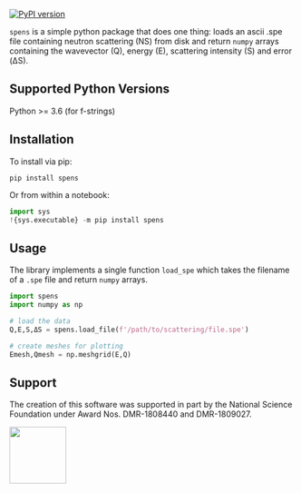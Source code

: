 [![PyPI version](https://badge.fury.io/py/spens.svg)](https://badge.fury.io/py/spens)

`spens` is a simple python package that does one thing: loads an ascii .spe file containing neutron scattering (NS) from disk and return `numpy` arrays containing the wavevector (Q), energy (E), scattering intensity (S) and error (ΔS).

## Supported Python Versions
Python >= 3.6 (for f-strings)

## Installation
To install via pip:

    pip install spens

Or from within a notebook:

```python
import sys
!{sys.executable} -m pip install spens
```

## Usage
The library implements a single function `load_spe` which takes the filename of a `.spe` file and return `numpy` arrays.

```python
import spens
import numpy as np

# load the data
Q,E,S,ΔS = spens.load_file(f'/path/to/scattering/file.spe')

# create meshes for plotting
Emesh,Qmesh = np.meshgrid(E,Q)
```

## Support

The creation of this software was supported in part by the National Science Foundation under Award Nos. DMR-1808440 and DMR-1809027.

[<img width="100px" src="https://www.nsf.gov/images/logos/NSF_4-Color_bitmap_Logo.png">](https://www.nsf.gov/awardsearch/showAward?AWD_ID=1808440)

